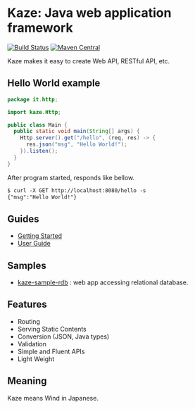# Kaze: Java web application framework
[![Build Status](https://travis-ci.org/mamorum/kaze.svg?branch=master)](https://travis-ci.org/mamorum/kaze)
[![Maven Central](https://maven-badges.herokuapp.com/maven-central/com.github.mamorum/kaze/badge.svg)](https://maven-badges.herokuapp.com/maven-central/com.github.mamorum/kaze)

Kaze makes it easy to create Web API, RESTful API, etc. 


## Hello World example
```java
package it.http;

import kaze.Http;

public class Main {
  public static void main(String[] args) {
    Http.server().get("/hello", (req, res) -> {
      res.json("msg", "Hello World!");
    }).listen();
  }
}
```

After program started, responds like bellow.

```txt
$ curl -X GET http://localhost:8080/hello -s
{"msg":"Hello World!"}
```


## Guides
- [Getting Started](doc/getting-started.md)
- [User Guide](doc/user-guide.md)


## Samples
- [kaze-sample-rdb](https://github.com/mamorum/kaze-sample/tree/master/rdb) : web app accessing relational database.


## Features
- Routing
- Serving Static Contents
- Conversion (JSON, Java types)
- Validation
- Simple and Fluent APIs
- Light Weight


## Meaning
Kaze means Wind in Japanese.
